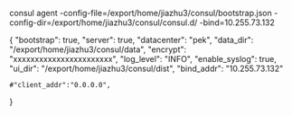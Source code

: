 

consul agent 
-config-file=/export/home/jiazhu3/consul/bootstrap.json 
-config-dir=/export/home/jiazhu3/consul/consul.d/      -bind=10.255.73.132


{
    "bootstrap": true,
    "server": true,
    "datacenter": "pek",
    "data_dir": "/export/home/jiazhu3/consul/data",
    "encrypt": "xxxxxxxxxxxxxxxxxxxxxxx",
    "log_level": "INFO",
    "enable_syslog": true,
    "ui_dir": "/export/home/jiazhu3/consul/dist",
    "bind_addr": "10.255.73.132"
    
    
    #"client_addr":"0.0.0.0",
}
